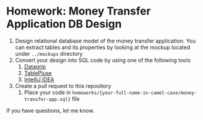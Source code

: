 # Homework: Money Transfer Application DB Design

1. Design relational database model of the money transfer application. You can extract tables and its properties by looking at the mockup located under `../mockups` directory
2. Convert your design into SQL code by using one of the following tools
   1. [Datagrip](https://www.jetbrains.com/datagrip/)
   2. [TablePluse](https://tableplus.com)
   3. [IntelliJ IDEA](https://www.jetbrains.com/idea/)
3. Create a pull request to this repository
   1. Place your code in `homeworks/{your-full-name-in-camel-case/money-transfer-app.sql}` file

If you have questions, let me know.